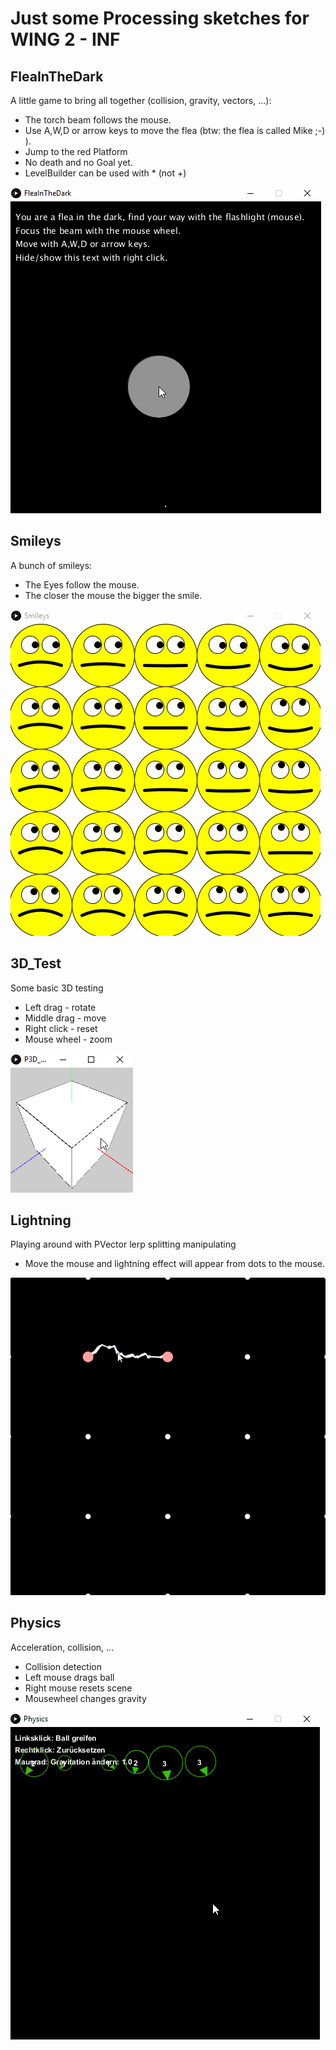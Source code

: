 # Just some Processing sketches for WING 2 - INF

## FleaInTheDark  
A little game to bring all together (collision, gravity, vectors, ...):
- The torch beam follows the mouse.  
- Use A,W,D or arrow keys to move the flea (btw: the flea is called Mike ;-) ).
- Jump to the red Platform
- No death and no Goal yet.
- LevelBuilder can be used with * (not +)

![alt tag](https://raw.githubusercontent.com/momo-aux/processing/master/FleaInTheDark/FleaInTheDark.gif)  



## Smileys  
A bunch of smileys:
- The Eyes follow the mouse.  
- The closer the mouse the bigger the smile.

![alt tag](https://raw.githubusercontent.com/momo-aux/processing/master/Smileys/Smileys.gif)  

## 3D_Test  
Some basic 3D testing
- Left drag - rotate
- Middle drag  - move
- Right click - reset
- Mouse wheel - zoom

![alt tag](https://raw.githubusercontent.com/momo-aux/processing/master/P3D_Test/P3D_Test.gif)  

## Lightning  
Playing around with PVector lerp splitting manipulating  
- Move the mouse and lightning effect will appear from dots to the mouse.  

![alt tag](https://raw.githubusercontent.com/momo-aux/processing/master/Lightning/Lightning.gif)  

## Physics  
Acceleration, collision, ...
- Collision detection
- Left mouse drags ball
- Right mouse resets scene
- Mousewheel changes gravity

![alt tag](https://raw.githubusercontent.com/momo-aux/processing/master/Physics/Physics.gif)  
